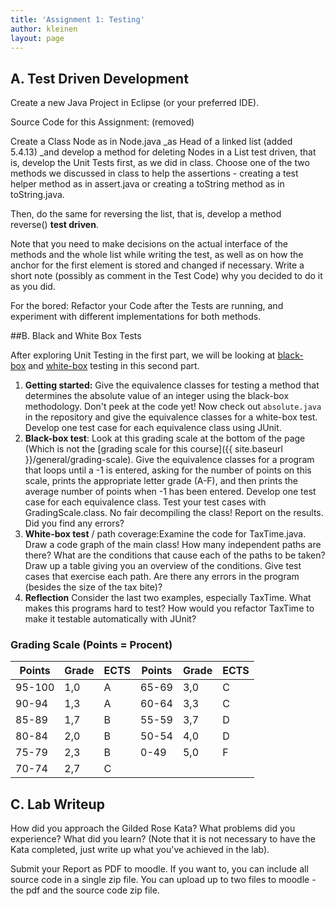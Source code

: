 ```yaml
---
title: 'Assignment 1: Testing'
author: kleinen
layout: page
---
```


## A. Test Driven Development

Create a new Java Project in Eclipse (or your preferred IDE).

Source Code for this Assignment: (removed)

Create a Class Node as in Node.java _as Head of a linked list (added 5.4.13) _and develop a method for deleting Nodes in a List test driven, that is, develop the Unit Tests first, as we did in class. Choose one of the two methods we discussed in class to help the assertions - creating a test helper method as in assert.java or creating a toString method as in toString.java.

Then, do the same for reversing the list, that is, develop a method reverse() **test driven**.

Note that you need to make decisions on the actual interface of the methods and the whole list while writing the test, as well as on how the anchor for the first element is stored and changed if necessary. Write a short note (possibly as comment in the Test Code) why you decided to do it as you did.

For the bored: Refactor your Code after the Tests are running, and experiment with different implementations for both methods.

##B. Black and White Box Tests

After exploring Unit Testing in the first part, we will be looking at [black-box][1] and [white-box][2] testing in this second part.

1. **Getting started:**  Give the equivalence classes for testing a method that determines the absolute value of an integer using the black-box methodology. Don't peek at the code yet! Now check out `absolute.java` in the repository and give the equivalence classes for a white-box test. Develop one test case for each equivalence class using JUnit.
2. **Black-box test**: Look at this grading scale at the bottom of the page (Which is not the [grading scale for this course]({{ site.baseurl }}/general/grading-scale). Give the   equivalence classes for a program that loops until a -1 is entered, asking for the number   of points on this scale, prints the appropriate letter grade (A-F), and then prints the   average number of points when -1 has been entered. Develop one test case for each   equivalence class. Test your test cases with GradingScale.class. No fair decompiling the   class! Report on the results. Did you find any errors?
3. **White-box test** / path coverage:Examine the code for TaxTime.java. Draw a code graph of the main class! How many independent paths are there? What are the conditions that cause each of the paths to be taken? Draw up a table giving you an overview of the conditions. Give test cases that exercise each path. Are there any errors in the program (besides the size of the tax bite)?
4. **Reflection** Consider the last two examples, especially TaxTime. What makes this programs hard to test? How would you refactor TaxTime to make it testable automatically with JUnit?


### Grading Scale (Points = Procent)
  | Points | Grade | ECTS | Points | Grade | ECTS |
  | ---    | ---   | ---  | ---    | ---   | ---  |
  | 95-100 | 1,0   | A    | 65-69  | 3,0   | C    |
  | 90-94  | 1,3   | A    | 60-64  | 3,3   | C    |
  | 85-89  | 1,7   | B    | 55-59  | 3,7   | D    |
  | 80-84  | 2,0   | B    | 50-54  | 4,0   | D    |
  | 75-79  | 2,3   | B    | 0-49   | 5,0   | F    |
  | 70-74  | 2,7   | C    |        |       |      |



## C. Lab Writeup

How did you approach the Gilded Rose Kata? What problems did you experience? What did you learn? (Note that it is not necessary to have the Kata completed, just write up what you've achieved in the lab).

Submit your Report as PDF to moodle. If you want to, you can include all source code in a single zip file. You can upload up to two files to moodle - the pdf and the source code zip file.

[1]: http://en.wikipedia.org/wiki/Black_box_testing
[2]: http://en.wikipedia.org/wiki/White_box_testing
